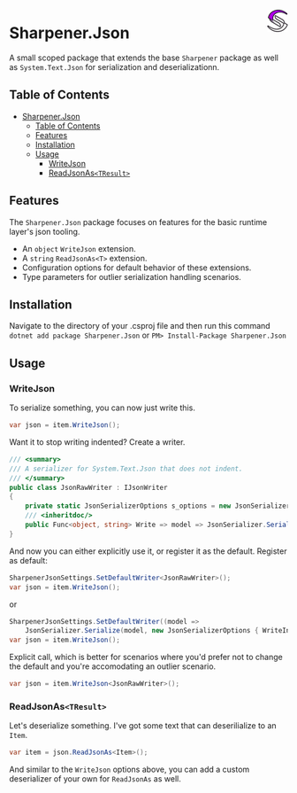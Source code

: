 <img src="images/sharpener-logo-40.png"
     align="right"
     style="height: 40px;" />
     
# Sharpener.Json

A small scoped package that extends the base `Sharpener` package as well as `System.Text.Json` for serialization and
deserializationn.

## Table of Contents
- [Sharpener.Json](#sharpenerjson)
  - [Table of Contents](#table-of-contents)
  - [Features](#features)
  - [Installation](#installation)
  - [Usage](#usage)
    - [WriteJson](#writejson)
    - [ReadJsonAs`<TResult>`](#readjsonastresult)
## Features

The `Sharpener.Json` package focuses on features for the basic runtime layer's json tooling.

- An `object` `WriteJson` extension.
- A `string` `ReadJsonAs<T>` extension.
- Configuration options for default behavior of these extensions.
- Type parameters for outlier serialization handling scenarios.

## Installation

Navigate to the directory of your .csproj file and then run this command
`dotnet add package Sharpener.Json`
or
`PM> Install-Package Sharpener.Json`

## Usage

### WriteJson

To serialize something, you can now just write this.

```cs
var json = item.WriteJson();
```

Want it to stop writing indented? Create a writer.

```cs
/// <summary>
/// A serializer for System.Text.Json that does not indent.
/// </summary>
public class JsonRawWriter : IJsonWriter
{
    private static JsonSerializerOptions s_options = new JsonSerializerOptions { WriteIndented = false };
    /// <inheritdoc/>
    public Func<object, string> Write => model => JsonSerializer.Serialize(model, s_options);
}
```

And now you can either explicitly use it, or register it as the default.
Register as default:

```cs
SharpenerJsonSettings.SetDefaultWriter<JsonRawWriter>();
var json = item.WriteJson();
```

or

```cs
SharpenerJsonSettings.SetDefaultWriter((model =>
    JsonSerializer.Serialize(model, new JsonSerializerOptions { WriteIndented = false })))
var json = item.WriteJson();
```

Explicit call, which is better for scenarios where you'd prefer not to change the default and you're accomodating an
outlier scenario.

```cs
var json = item.WriteJson<JsonRawWriter>();
```

### ReadJsonAs`<TResult>`

Let's deserialize something. I've got some text that can deserilialize to an `Item`.

```cs
var item = json.ReadJsonAs<Item>();
```

And similar to the `WriteJson` options above, you can add a custom deserializer of your own for `ReadJsonAs` as well.
